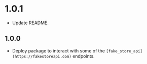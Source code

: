 # 1.0.1
* Update README.

## 1.0.0

* Deploy package to interact with some of the `[fake_store_api](https://fakestoreapi.com)` endpoints.
